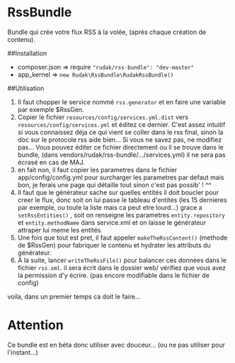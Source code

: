 RssBundle
=========

Bundle qui crée votre flux RSS à la volée, (après chaque création de contenu).

##Installation
* composer.json => require ```"rudak/rss-bundle": "dev-master"```
* app_kernel => ```new Rudak\RssBundle\RudakRssBundle()```

##Utilisation

1. Il faut chopper le service nommé ```rss.generator``` et en faire une variable par exemple $RssGen.
2. Copier le fichier ```resources/config/services.yml.dist``` vers ```resources/config/services.yml``` et éditez ce dernier. C'est assez intuitif si vous connaissez déja ce qui vient se coller dans le rss final, sinon la doc sur le protocole rss aide bien... Si vous ne savez pas, ne modifiez pas... Vous pouvez éditer ce fichier directement ou il se trouve dans le bundle, (dans vendors/rudak/rss-bundle/.../services.yml) il ne sera pas écrasé en cas de MAJ.
3. en fait non, il faut copier les parametres dans le fichier app/config/config.yml pour surcharger les parametres par defaut mais bon, je ferais une page qui détaille tout sinon c'est pas possib' !  ^^
4. Il faut que le générateur sache sur quelles entités il doit boucler pour creer le flux, donc soit on lui passe le tableau d'entités (les 15 dernieres par exemple, ou toute la liste mais ca peut etre lourd...) grace a ```setRssEntities()``` , soit on renseigne les parametres ```entity.repository``` et ```entity.methodName``` dans service.xml et on laisse le générateur attraper lui meme les entités.
5. Une fois que tout est pret, il faut appeler ```makeTheRssContent()``` (methode de $RssGen) pour fabriquer le contenu et hydrater les attributs du générateur.
6. A la suite, lancer ```writeTheRssFile()``` pour balancer ces données dans le fichier ```rss.xml```. il sera écrit dans le dossier web/ vérifiez que vous avez la permission d'y écrire. (pas encore modifiable dans le fichier de config)

voila, dans un premier temps ca doit le faire...

# Attention
Ce bundle est en béta donc utiliser avec douceur...
(ou ne pas utiliser pour l'instant...)

